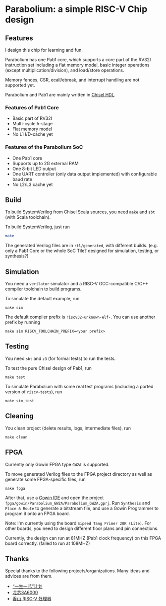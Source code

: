
# Parabolium: a simple RISC-V Chip design

## Features

I design this chip for learning and fun.

Parabolium has one Pab1 core, which supports a core part of the RV32I instruction set including a flat memory model, basic integer operations (except multiplication/division), and load/store operations. 

Memory fences, CSR, ecall/ebreak, and interrupt handling are not supported yet. 

Parabolium and Pab1 are mainly written in [Chisel HDL](https://www.chisel-lang.org/).

### Features of Pab1 Core

- Basic part of RV32I
- Multi-cycle 5-stage
- Flat memory model
- No L1 I/D-cache yet

### Features of the Parabolium SoC

- One Pab1 core
- Supports up to 2G external RAM
- One 8-bit LED output
- One UART controller (only data output implemented) with configurable baud rate
- No L2/L3 cache yet

## Build

To build SystemVerilog from Chisel Scala sources, you need `make` and `sbt` (with Scala toolchain).

To build SystemVerilog, just run
```bash
make
```

The generated Verilog files are in `rtl/generated`, with different builds. (e.g. only a Pab1 Core or the whole SoC Tile? designed for simulation, testing, or synthesis?)

## Simulation

You need a `verilator` simulator and a RISC-V GCC-compatible C/C++ compiler toolchain to build programs.

To simulate the default example, run
```
make sim
```

The default compiler prefix is `riscv32-unknown-elf-`. You can use another prefix by running
```
make sim RISCV_TOOLCHAIN_PREFIX=<your prefix>
```

## Testing

You need `sbt` and `z3` (for formal tests) to run the tests.

To test the pure Chisel design of Pab1, run
```
make test
```

To simulate Parabolium with some real test programs (including a ported version of `riscv-tests`), run
```
make sim_test
```

## Cleaning

You clean project (delete results, logs, intermediate files), run
```
make clean
```

## FPGA

Currently only Gowin FPGA type `GW2A` is supported.

To move generated Verilog files to the FPGA project directory as well as generate some FPGA-specific files, run
```
make fpga
``` 

After that, use a [Gowin IDE](https://www.gowinsemi.com.cn/faq.aspx) and open the project `fpga/gowin/Parabolium_GW2A/Parabolium_GW2A.gprj`. 
Run `Synthesis` and `Place & Route` to generate a bitstream file, and use a Gowin Programmer to program it onto an FPGA board.

Note: I'm currently using the board `Sipeed Tang Primer 20K (Lite)`. For other boards, you need to design different floor plans and pin connections.

Currently, the design can run at 81MHZ (Pab1 clock frequency) on this FPGA board correctly. (failed to run at 108MHZ)

## Thanks

Special thanks to the following projects/organizations. Many ideas and advices are from them.

- [“一生一芯”计划](https://ysyx.oscc.cc/)
- [龙芯3A6000](https://www.loongson.cn/product/show?id=26)
- [香山 RISC-V 处理器](https://gitee.com/OpenXiangShan/XiangShan)
